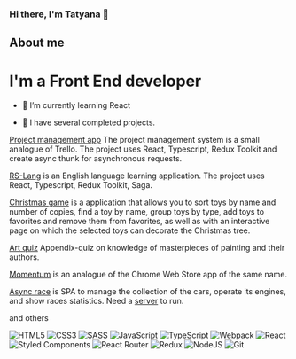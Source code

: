 ### Hi there, I'm Tatyana 👋

## About me

# I'm a Front End developer

- 🌱 I’m currently learning React

- 💬  I have several completed projects.

[Project management app](https://pma-team38.netlify.app/) The project management system is a small analogue of Trello. The project uses React, Typescript, Redux Toolkit and create async thunk for asynchronous requests.

[RS-Lang](https://rslang-tianika.netlify.app/) is an English language learning application. The project uses React, Typescript, Redux Toolkit, Saga.

[Christmas game](https://rolling-scopes-school.github.io/tianika-JSFE2021Q3/christmas-task/) is a application that allows you to sort toys by name and number of copies, find a toy by name, group toys by type, add toys to favorites and remove them from favorites, as well as with an interactive page on which the selected toys can decorate the Christmas tree.

[Art quiz](https://rolling-scopes-school.github.io/tianika-JSFE2021Q3/art-quiz/) Appendix-quiz on knowledge of masterpieces of painting and their authors.

[Momentum](https://rolling-scopes-school.github.io/tianika-JSFE2021Q3/momentum/) is an analogue of the Chrome Web Store app of the same name. 

[Async race](https://rolling-scopes-school.github.io/tianika-JSFE2021Q3/async-race/) is SPA to manage the collection of the cars, operate its engines, and show races statistics. Need a [server](https://github.com/mikhama/async-race-api) to run.

and others

<!-- - 📫 How to reach me: ...-->

![HTML5](https://img.shields.io/badge/html5-%23E34F26.svg?style=for-the-badge&logo=html5&logoColor=white)
![CSS3](https://img.shields.io/badge/css3-%231572B6.svg?style=for-the-badge&logo=css3&logoColor=white)
![SASS](https://img.shields.io/badge/SASS-hotpink.svg?style=for-the-badge&logo=SASS&logoColor=white)
![JavaScript](https://img.shields.io/badge/javascript-%23323330.svg?style=for-the-badge&logo=javascript&logoColor=%23F7DF1E)
![TypeScript](https://img.shields.io/badge/typescript-%23007ACC.svg?style=for-the-badge&logo=typescript&logoColor=white)
![Webpack](https://img.shields.io/badge/webpack-%238DD6F9.svg?style=for-the-badge&logo=webpack&logoColor=black)
![React](https://img.shields.io/badge/react-%2320232a.svg?style=for-the-badge&logo=react&logoColor=%2361DAFB)
![Styled Components](https://img.shields.io/badge/styled--components-DB7093?style=for-the-badge&logo=styled-components&logoColor=white)
![React Router](https://img.shields.io/badge/React_Router-CA4245?style=for-the-badge&logo=react-router&logoColor=white)
![Redux](https://img.shields.io/badge/redux-%23593d88.svg?style=for-the-badge&logo=redux&logoColor=white)
![NodeJS](https://img.shields.io/badge/node.js-6DA55F?style=for-the-badge&logo=node.js&logoColor=white)
![Git](https://img.shields.io/badge/git-%23F05033.svg?style=for-the-badge&logo=git&logoColor=white)

